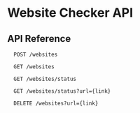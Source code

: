 # Website Checker API

## API Reference

```http
  POST /websites
```

```http
  GET /websites
```

```http
  GET /websites/status
```

```http
  GET /websites/status?url={link}
```

```http
  DELETE /websites?url={link}
```
